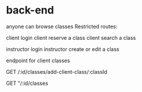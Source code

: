 # back-end

anyone can browse classes
Restricted routes:

client login
client reserve a class
client search a class

instructor login
instructor create or edit a class

endpoint for client classes

GET /:id/classes/add-client-class/:classId

GET "/:id/classes
